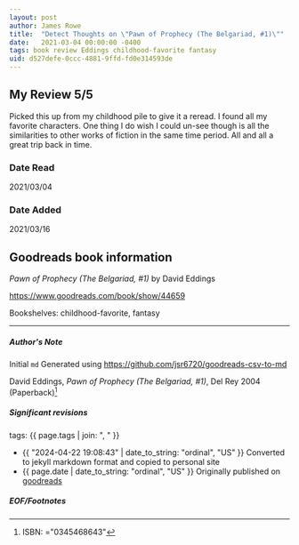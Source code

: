 ```yaml
---
layout: post
author: James Rowe
title:  "Detect Thoughts on \"Pawn of Prophecy (The Belgariad, #1)\""
date:   2021-03-04 00:00:00 -0400
tags: book review Eddings childhood-favorite fantasy
uid: d527defe-0ccc-4881-9ffd-fd0e314593de
---
```


<!-- highly dependent on how you personally use jekyll templates, and how you want this to show up -->
<!-- escape any jekyll keys with double brackets -->

## My Review 5/5

Picked this up from my childhood pile to give it a reread. I found all my favorite characters. One thing I do wish I could un-see though is all the similarities to other works of fiction in the same time period. All and all a great trip back in time.

### Date Read
2021/03/04

### Date Added
2021/03/16

## Goodreads book information

*Pawn of Prophecy (The Belgariad, #1)* by David Eddings

https://www.goodreads.com/book/show/44659

Bookshelves: childhood-favorite, fantasy

---

##### Author's Note

Initial `md` Generated using https://github.com/jsr6720/goodreads-csv-to-md

David Eddings, *Pawn of Prophecy (The Belgariad, #1)*,  Del Rey 2004 (Paperback)[^1]

##### Significant revisions

tags: {{ page.tags | join: ", " }} <!-- todo move this somewhere -->

- {{ "2024-04-22 19:08:43" | date_to_string: "ordinal", "US" }} Converted to jekyll markdown format and copied to personal site
- {{ page.date | date_to_string: "ordinal", "US" }} Originally published on [goodreads](https://www.goodreads.com)

##### EOF/Footnotes

[^1]: ISBN: ="0345468643"